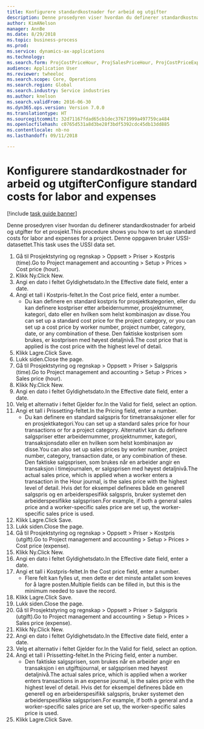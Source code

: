 ```yaml
--- 
title: Konfigurere standardkostnader for arbeid og utgifter
description: Denne prosedyren viser hvordan du definerer standardkostnader for arbeid og utgifter for et prosjekt.
author: KimANelson
manager: AnnBe
ms.date: 8/29/2018
ms.topic: business-process
ms.prod: 
ms.service: dynamics-ax-applications
ms.technology: 
ms.search.form: ProjCostPriceHour, ProjSalesPriceHour, ProjCostPriceExpense, ProjSalesPriceCost
audience: Application User
ms.reviewer: twheeloc
ms.search.scope: Core, Operations
ms.search.region: Global
ms.search.industry: Service industries
ms.author: knelson
ms.search.validFrom: 2016-06-30
ms.dyn365.ops.version: Version 7.0.0
ms.translationtype: HT
ms.sourcegitcommit: 32d71167fdad65cb1dec37671999a497759ca484
ms.openlocfilehash: c0765d531a8d3be28f3bdf5392cdc45db13dd885
ms.contentlocale: nb-no
ms.lasthandoff: 09/11/2018

---
```

# <a name="configure-standard-costs-for-labor-and-expenses"></a><span data-ttu-id="f6cc8-103">Konfigurere standardkostnader for arbeid og utgifter</span><span class="sxs-lookup"><span data-stu-id="f6cc8-103">Configure standard costs for labor and expenses</span></span>

[!include [task guide banner](../../includes/task-guide-banner.md)]

<span data-ttu-id="f6cc8-104">Denne prosedyren viser hvordan du definerer standardkostnader for arbeid og utgifter for et prosjekt.</span><span class="sxs-lookup"><span data-stu-id="f6cc8-104">This procedure shows you how to set up standard costs for labor and expenses for a project.</span></span> <span data-ttu-id="f6cc8-105">Denne oppgaven bruker USSI-datasettet.</span><span class="sxs-lookup"><span data-stu-id="f6cc8-105">This task uses the USSI data set.</span></span>

1. <span data-ttu-id="f6cc8-106">Gå til Prosjektstyring og regnskap > Oppsett > Priser > Kostpris (time).</span><span class="sxs-lookup"><span data-stu-id="f6cc8-106">Go to Project management and accounting > Setup > Prices > Cost price (hour).</span></span>
2. <span data-ttu-id="f6cc8-107">Klikk Ny.</span><span class="sxs-lookup"><span data-stu-id="f6cc8-107">Click New.</span></span>
3. <span data-ttu-id="f6cc8-108">Angi en dato i feltet Gyldighetsdato.</span><span class="sxs-lookup"><span data-stu-id="f6cc8-108">In the Effective date field, enter a date.</span></span>
4. <span data-ttu-id="f6cc8-109">Angi et tall i Kostpris-feltet.</span><span class="sxs-lookup"><span data-stu-id="f6cc8-109">In the Cost price field, enter a number.</span></span>
    * <span data-ttu-id="f6cc8-110">Du kan definere en standard kostpris for prosjektkategorien, eller du kan definere kostpriser etter arbeidernummer, prosjektnummer, kategori, dato eller en hvilken som helst kombinasjon av disse.</span><span class="sxs-lookup"><span data-stu-id="f6cc8-110">You can set up a standard cost price for the project category, or you can set up a cost price by worker number, project number, category, date, or any combination of these.</span></span> <span data-ttu-id="f6cc8-111">Den faktiske kostprisen som brukes, er kostprisen med høyest detaljnivå.</span><span class="sxs-lookup"><span data-stu-id="f6cc8-111">The cost price that is applied is the cost price with the highest level of detail.</span></span>  
5. <span data-ttu-id="f6cc8-112">Klikk Lagre.</span><span class="sxs-lookup"><span data-stu-id="f6cc8-112">Click Save.</span></span>
6. <span data-ttu-id="f6cc8-113">Lukk siden.</span><span class="sxs-lookup"><span data-stu-id="f6cc8-113">Close the page.</span></span>
7. <span data-ttu-id="f6cc8-114">Gå til Prosjektstyring og regnskap > Oppsett > Priser > Salgspris (time).</span><span class="sxs-lookup"><span data-stu-id="f6cc8-114">Go to Project management and accounting > Setup > Prices > Sales price (hour).</span></span>
8. <span data-ttu-id="f6cc8-115">Klikk Ny.</span><span class="sxs-lookup"><span data-stu-id="f6cc8-115">Click New.</span></span>
9. <span data-ttu-id="f6cc8-116">Angi en dato i feltet Gyldighetsdato.</span><span class="sxs-lookup"><span data-stu-id="f6cc8-116">In the Effective date field, enter a date.</span></span>
10. <span data-ttu-id="f6cc8-117">Velg et alternativ i feltet Gjelder for.</span><span class="sxs-lookup"><span data-stu-id="f6cc8-117">In the Valid for field, select an option.</span></span>
11. <span data-ttu-id="f6cc8-118">Angi et tall i Prissetting-feltet.</span><span class="sxs-lookup"><span data-stu-id="f6cc8-118">In the Pricing field, enter a number.</span></span>
    * <span data-ttu-id="f6cc8-119">Du kan definere en standard salgspris for timetransaksjoner eller for en prosjektkategori.</span><span class="sxs-lookup"><span data-stu-id="f6cc8-119">You can set up a standard sales price for hour transactions or for a project category.</span></span> <span data-ttu-id="f6cc8-120">Alternativt kan du definere salgspriser etter arbeidernummer, prosjektnummer, kategori, transaksjonsdato eller en hvilken som helst kombinasjon av disse.</span><span class="sxs-lookup"><span data-stu-id="f6cc8-120">You can also set up sales prices by worker number, project number, category, transaction date, or any combination of these.</span></span> <span data-ttu-id="f6cc8-121">Den faktiske salgsprisen, som brukes når en arbeider angir en transaksjon i timejournalen, er salgsprisen med høyest detaljnivå.</span><span class="sxs-lookup"><span data-stu-id="f6cc8-121">The actual sales price, which is applied when a worker enters a transaction in the Hour journal, is the sales price with the highest level of detail.</span></span> <span data-ttu-id="f6cc8-122">Hvis det for eksempel defineres både en generell salgspris og en arbeiderspesifikk salgspris, bruker systemet den arbeiderspesifikke salgsprisen.</span><span class="sxs-lookup"><span data-stu-id="f6cc8-122">For example, if both a general sales price and a worker-specific sales price are set up, the worker-specific sales price is used.</span></span>  
12. <span data-ttu-id="f6cc8-123">Klikk Lagre.</span><span class="sxs-lookup"><span data-stu-id="f6cc8-123">Click Save.</span></span>
13. <span data-ttu-id="f6cc8-124">Lukk siden.</span><span class="sxs-lookup"><span data-stu-id="f6cc8-124">Close the page.</span></span>
14. <span data-ttu-id="f6cc8-125">Gå til Prosjektstyring og regnskap > Oppsett > Priser > Kostpris (utgift).</span><span class="sxs-lookup"><span data-stu-id="f6cc8-125">Go to Project management and accounting > Setup > Prices > Cost price (expense).</span></span>
15. <span data-ttu-id="f6cc8-126">Klikk Ny.</span><span class="sxs-lookup"><span data-stu-id="f6cc8-126">Click New.</span></span>
16. <span data-ttu-id="f6cc8-127">Angi en dato i feltet Gyldighetsdato.</span><span class="sxs-lookup"><span data-stu-id="f6cc8-127">In the Effective date field, enter a date.</span></span>
17. <span data-ttu-id="f6cc8-128">Angi et tall i Kostpris-feltet.</span><span class="sxs-lookup"><span data-stu-id="f6cc8-128">In the Cost price field, enter a number.</span></span>
    * <span data-ttu-id="f6cc8-129">Flere felt kan fylles ut, men dette er det minste antallet som kreves for å lagre posten.</span><span class="sxs-lookup"><span data-stu-id="f6cc8-129">Multiple fields can be filled in, but this is the minimum needed to save the record.</span></span>  
18. <span data-ttu-id="f6cc8-130">Klikk Lagre.</span><span class="sxs-lookup"><span data-stu-id="f6cc8-130">Click Save.</span></span>
19. <span data-ttu-id="f6cc8-131">Lukk siden.</span><span class="sxs-lookup"><span data-stu-id="f6cc8-131">Close the page.</span></span>
20. <span data-ttu-id="f6cc8-132">Gå til Prosjektstyring og regnskap > Oppsett > Priser > Salgspris (utgift).</span><span class="sxs-lookup"><span data-stu-id="f6cc8-132">Go to Project management and accounting > Setup > Prices > Sales price (expense).</span></span>
21. <span data-ttu-id="f6cc8-133">Klikk Ny.</span><span class="sxs-lookup"><span data-stu-id="f6cc8-133">Click New.</span></span>
22. <span data-ttu-id="f6cc8-134">Angi en dato i feltet Gyldighetsdato.</span><span class="sxs-lookup"><span data-stu-id="f6cc8-134">In the Effective date field, enter a date.</span></span>
23. <span data-ttu-id="f6cc8-135">Velg et alternativ i feltet Gjelder for.</span><span class="sxs-lookup"><span data-stu-id="f6cc8-135">In the Valid for field, select an option.</span></span>
24. <span data-ttu-id="f6cc8-136">Angi et tall i Prissetting-feltet.</span><span class="sxs-lookup"><span data-stu-id="f6cc8-136">In the Pricing field, enter a number.</span></span>
    * <span data-ttu-id="f6cc8-137">Den faktiske salgsprisen, som brukes når en arbeider angir en transaksjon i en utgiftsjournal, er salgsprisen med høyest detaljnivå.</span><span class="sxs-lookup"><span data-stu-id="f6cc8-137">The actual sales price, which is applied when a worker enters transactions in an expense journal, is the sales price with the highest level of detail.</span></span> <span data-ttu-id="f6cc8-138">Hvis det for eksempel defineres både en generell og en arbeiderspesifikk salgspris, bruker systemet den arbeiderspesifikke salgsprisen.</span><span class="sxs-lookup"><span data-stu-id="f6cc8-138">For example, if both a general and a worker-specific sales price are set up, the worker-specific sales price is used.</span></span>  
25. <span data-ttu-id="f6cc8-139">Klikk Lagre.</span><span class="sxs-lookup"><span data-stu-id="f6cc8-139">Click Save.</span></span>


